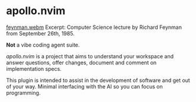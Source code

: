 # apollo.nvim
[feynman.webm](https://github.com/user-attachments/assets/addb8fbc-c775-4e9b-aeee-e3fa09e0a838)
Excerpt: Computer Science lecture by Richard Feynman from September 26th, 1985.

**Not** a vibe coding agent suite.

*apollo.nvim* is a project that aims to understand your workspace and answer questions, offer changes, document and comment on implementation specs.

This plugin is intended to assist in the development of software and get out of your way. Minimal interfacing with the AI so you can focus on programming.
